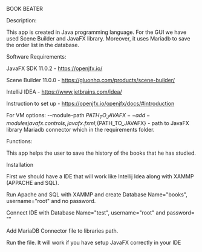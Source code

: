 BOOK BEATER 

Description: 

This app is created in Java programming language. For the GUI we have used Scene Builder and JavaFX library. Moreover, it uses Mariadb to save the order list in the database. 

Software Requirements: 

JavaFX SDK 11.0.2 - https://openjfx.io/ 

Scene Builder 11.0.0 - https://gluonhq.com/products/scene-builder/ 

IntelliJ IDEA - https://www.jetbrains.com/idea/ 

Instruction to set up - https://openjfx.io/openjfx/docs/#introduction 

For VM options: --module-path ${PATH_TO_JAVAFX} --add-modules javafx.controls,javafx.fxml ;${PATH_TO_JAVAFX} - path to JavaFX library
Mariadb connector which in the requirements folder. 

Functions: 

This app helps the user to save the history of the books that he has studied.   

Installation 

First we should have a IDE that will work like Intellij Idea along with XAMMP (APPACHE and SQL). 

Run Apache and SQL with XAMMP and create Database Name="books", username="root" and no password. 

Connect IDE with Database Name="test", username="root" and password= "" 

Add MariaDB Connector file to libraries path. 

Run the file. It will work if you have setup JavaFX correctly in your IDE


 
